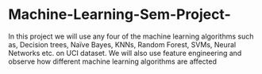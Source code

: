 # Machine-Learning-Sem-Project-
In this project we will use any four of the machine learning algorithms such as, Decision trees, Naïve Bayes, KNNs, Random Forest, SVMs, Neural Networks etc. on UCI dataset. We will also use feature engineering and observe how different machine learning algorithms are affected
